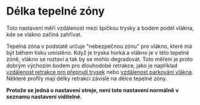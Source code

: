 Délka tepelné zóny
====
Toto nastavení měří vzdálenost mezi špičkou trysky a bodem podél vlákna, kde se vlákno začíná zahřívat.

Tepelná zóna v podstatě určuje "nebezpečnou zónu" pro vlákno, které má být během tisku umístěno. Když je tryska horká a vlákno je v této tepelné zóně, vlákno se roztaví a tak by se mohlo degradovat. Toto měření je proto dobrým výchozím bodem pro dlouhodobé retrakce, jako je například [vzdálenost retrakce pro přepnutí trysek](../dual/switch_extruder_retraction_amount.md) nebo [vzdálenost parkování vlákna](machine_filament_park_distance.md). Některé profily mají délky retrakcí závislé na délce tepelné zóny.

**Protože se jedná o nastavení stroje, není toto nastavení normálně v seznamu nastavení viditelné.**